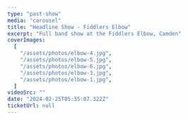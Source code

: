 ```yaml
---
type: "past-show"
media: "carousel"
title: "Headline Show - Fiddlers Elbow"
excerpt: "Full band show at the Fiddlers Elbow, Camden"
coverImages:
  [
    "/assets/photos/elbow-4.jpg",
    "/assets/photos/elbow-5.jpg",
    "/assets/photos/elbow-6.jpg",
    "/assets/photos/elbow-3.jpg",
    "/assets/photos/elbow-1.jpg",
  ]
videoSrc: ""
date: "2024-02-25T05:35:07.322Z"
ticketUrl: null
---
```

